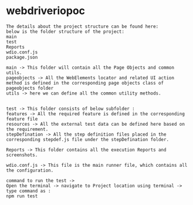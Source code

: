 # webdriveriopoc
	The details about the project structure can be found here:
	below is the folder structure of the project:
	main
	test
	Reports
	wdio.conf.js
	package.json
	
	main -> This folder will contain all the Page Objects and common utils.
	pageobjects -> All the WebElements locator and related UI action method is defined in the corresponding page objects class of pageobjects folder
	utils -> here we can define all the common utility methods.


	test -> This folder consists of below subfolder :
	features -> All the required feature is defined in the corresponding feature file
	resources -> All the external test data can be defined here based on the requirement.
	stepDefination -> All the step definition files placed in the corresponding stepdef.js file under the stepDefination folder.

	Reports -> This folder contains all the execution Reports and screenshots.

	wdio.conf.js -> This file is the main runner file, which contains all the configuration.

	command to run the test ->
	Open the terminal -> navigate to Project location using terminal -> type command as :
	npm run test

